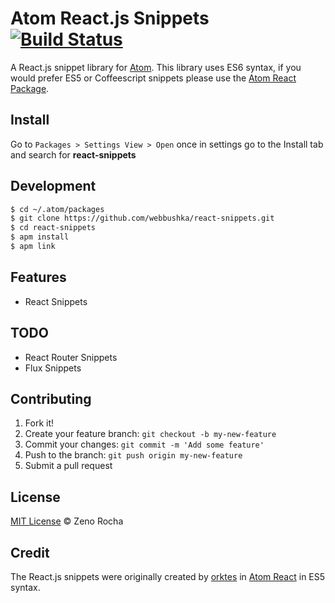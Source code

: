 Atom React.js Snippets [![Build Status](https://travis-ci.org/webbushka/atom-react-snippets.svg?branch=master)](https://travis-ci.org/webbushka/atom-react-snippets)
====================================================================================================================================================================

A React.js snippet library for [Atom](https://atom.io/). This library uses ES6 syntax, if you would prefer ES5 or Coffeescript snippets please use the [Atom React Package](https://atom.io/packages/react).

Install
-------

Go to `Packages > Settings View > Open` once in settings go to the Install tab and search for **react-snippets**

Development
-----------

```sh
$ cd ~/.atom/packages
$ git clone https://github.com/webbushka/react-snippets.git
$ cd react-snippets
$ apm install
$ apm link
```

Features
--------

-	React Snippets

TODO
----

-	React Router Snippets
-	Flux Snippets

Contributing
------------

1.	Fork it!
2.	Create your feature branch: `git checkout -b my-new-feature`
3.	Commit your changes: `git commit -m 'Add some feature'`
4.	Push to the branch: `git push origin my-new-feature`
5.	Submit a pull request

License
-------

[MIT License](http://zenorocha.mit-license.org/) © Zeno Rocha

Credit
------

The React.js snippets were originally created by [orktes](https://atom.io/users/orktes) in [Atom React](https://atom.io/packages/react) in ES5 syntax.
